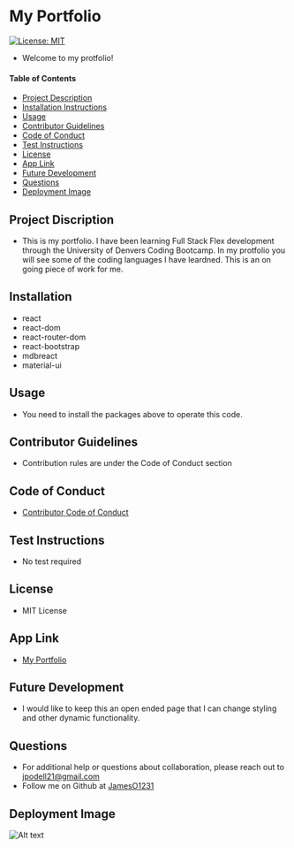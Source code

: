 # My Portfolio
[![License: MIT](https://img.shields.io/badge/License-MIT-yellow.svg)](https://opensource.org/licenses/MIT)
* Welcome to my protfolio!

#### Table of Contents
* [Project Description](#project-description)
* [Installation Instructions](#installation-instructions)
* [Usage](#usage-information)
* [Contributor Guidelines](#contributor-guidelines)
* [Code of Conduct](#code-of-conduct)
* [Test Instructions](#test-instructions)
* [License](#license)
* [App Link](#app-link)
* [Future Development](#future-development)
* [Questions](#questions)
* [Deployment Image](#deployment-image)

## Project Discription
* This is my portfolio. I have been learning Full Stack Flex development through the University of Denvers Coding Bootcamp. In my protfolio you will see some of the coding languages I have leardned. This is an on going piece of work for me. 

## Installation
* react
* react-dom
* react-router-dom
* react-bootstrap
* mdbreact
* material-ui


## Usage
* You need to install the packages above to operate this code. 

## Contributor Guidelines
* Contribution rules are under the Code of Conduct section

## Code of Conduct
* [Contributor Code of Conduct](https://www.contributor-covenant.org/version/2/0/code_of_conduct/code_of_conduct.md)

## Test Instructions
* No test required

## License
* MIT License

## App Link
* [My Portfolio](https://jameso1231.github.io/myPortfolio/index.html)

## Future Development
* I would like to keep this an open ended page that I can change styling and other dynamic functionality.

## Questions
* For additional help or questions about collaboration, please reach out to jpodell21@gmail.com
* Follow me on Github at [JamesO1231](http://github.com/JamesO1231)

## Deployment Image
![Alt text](./)